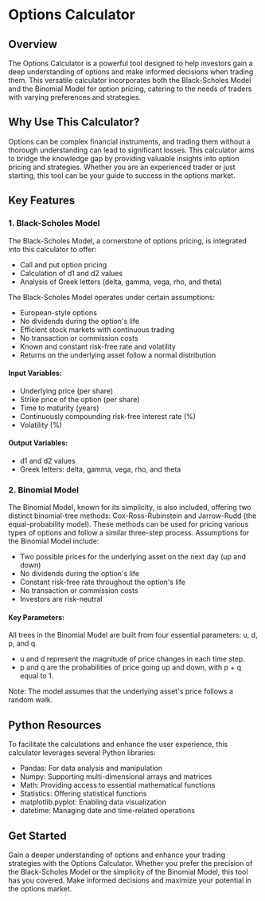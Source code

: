 # Options Calculator

## Overview

The Options Calculator is a powerful tool designed to help investors gain a deep understanding of options and make informed decisions when trading them. This versatile calculator incorporates both the Black-Scholes Model and the Binomial Model for option pricing, catering to the needs of traders with varying preferences and strategies.

## Why Use This Calculator?

Options can be complex financial instruments, and trading them without a thorough understanding can lead to significant losses. This calculator aims to bridge the knowledge gap by providing valuable insights into option pricing and strategies. Whether you are an experienced trader or just starting, this tool can be your guide to success in the options market.

## Key Features

### 1. Black-Scholes Model

The Black-Scholes Model, a cornerstone of options pricing, is integrated into this calculator to offer:

- Call and put option pricing
- Calculation of d1 and d2 values
- Analysis of Greek letters (delta, gamma, vega, rho, and theta)

The Black-Scholes Model operates under certain assumptions:

- European-style options
- No dividends during the option's life
- Efficient stock markets with continuous trading
- No transaction or commission costs
- Known and constant risk-free rate and volatility
- Returns on the underlying asset follow a normal distribution

#### Input Variables:

- Underlying price (per share)
- Strike price of the option (per share)
- Time to maturity (years)
- Continuously compounding risk-free interest rate (%)
- Volatility (%)

#### Output Variables:

- d1 and d2 values
- Greek letters: delta, gamma, vega, rho, and theta

### 2. Binomial Model

The Binomial Model, known for its simplicity, is also included, offering two distinct binomial-tree methods: Cox-Ross-Rubinstein and Jarrow-Rudd (the equal-probability model). These methods can be used for pricing various types of options and follow a similar three-step process. Assumptions for the Binomial Model include:

- Two possible prices for the underlying asset on the next day (up and down)
- No dividends during the option's life
- Constant risk-free rate throughout the option's life
- No transaction or commission costs
- Investors are risk-neutral

#### Key Parameters:

All trees in the Binomial Model are built from four essential parameters: u, d, p, and q.

- u and d represent the magnitude of price changes in each time step.
- p and q are the probabilities of price going up and down, with p + q equal to 1.

Note: The model assumes that the underlying asset's price follows a random walk.

## Python Resources

To facilitate the calculations and enhance the user experience, this calculator leverages several Python libraries:

- Pandas: For data analysis and manipulation
- Numpy: Supporting multi-dimensional arrays and matrices
- Math: Providing access to essential mathematical functions
- Statistics: Offering statistical functions
- matplotlib.pyplot: Enabling data visualization
- datetime: Managing date and time-related operations

## Get Started

Gain a deeper understanding of options and enhance your trading strategies with the Options Calculator. Whether you prefer the precision of the Black-Scholes Model or the simplicity of the Binomial Model, this tool has you covered. Make informed decisions and maximize your potential in the options market.